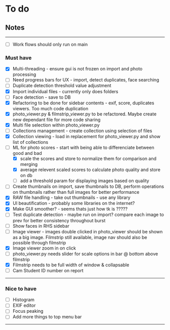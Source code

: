# To do

## Notes

---

- [ ] Work flows should only run on main

### Must have

- [x] Multi-threading - ensure gui is not frozen on import and photo processing
- [ ] Need progress bars for UX - import, detect duplicates, face searching
- [ ] Duplicate detection threshold value adjustment
- [x] Import individual files - currently only does folders
- [ ] Face detection - save to DB
- [x] Refactoring to be done for sidebar contents - exif, score, duplicates viewers. Too much code duplication
- [x] photo_viewer.py & filmstrip_viewer.py to be refactored. Maybe create new dependant file for more code sharing
- [x] Multi file selection within photo_viewer.py
- [ ] Collections management - create collection using selection of files
- [x] Collection viewing - load in replacement for photo_viewer.py and show list of collections
- [ ] ML for photo scores - start with being able to differenciate between good and bad
    - [x] scale the scores and store to normalize them for comparison and merging
    - [x] average relevent scaled scores to calculate photo quality and store on db
    - [ ] add a threshold param for displaying images based on quality   
- [ ] Create thumbnails on import, save thumbnails to DB, perform operations on thumbnails rather than full images for better performance
- [x] RAW file handling - take out thumbnails - use any library
- [x] UI beautification - probably some libraries on the internet?
- [x] Make GUI smoother? - seems thats just how tk is ?????
- [ ] Test duplicate detection - maybe run on import? compare each image to prev for better consistency throughout burst
- [ ] Show faces in RHS sidebar
- [ ] Image viewer - images double clicked in photo_viewer should be shown as a big image. Filmstrip still available, image nav should also be possible through filmstrip
- [x] Image viewer zoom in on click
- [ ] photo_viewer.py needs slider for scale options in bar @ bottom above filmstrip
- [x] Filmstrip needs to be full width of window & collapsable
- [ ] Cam Student ID number on report

---

### Nice to have

- [ ] Histogram
- [ ] EXIF editor
- [ ] Focus peaking
- [ ] Add more things to top menu bar

---
